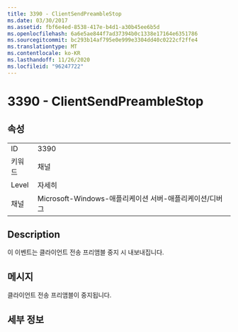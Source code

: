 ```yaml
---
title: 3390 - ClientSendPreambleStop
ms.date: 03/30/2017
ms.assetid: fbf6e4ed-8538-417e-b4d1-a30b45ee6b5d
ms.openlocfilehash: 6a6e5ae844f7ad37394b0c1338e17164e6351786
ms.sourcegitcommit: bc293b14af795e0e999e3304dd40c0222cf2ffe4
ms.translationtype: MT
ms.contentlocale: ko-KR
ms.lasthandoff: 11/26/2020
ms.locfileid: "96247722"
---
```

# <a name="3390---clientsendpreamblestop"></a>3390 - ClientSendPreambleStop

## <a name="properties"></a>속성  
  
|||  
|-|-|  
|ID|3390|  
|키워드|채널|  
|Level|자세히|  
|채널|Microsoft-Windows-애플리케이션 서버-애플리케이션/디버그|  
  
## <a name="description"></a>Description  

 이 이벤트는 클라이언트 전송 프리앰블 중지 시 내보내집니다.  
  
## <a name="message"></a>메시지  

 클라이언트 전송 프리앰블이 중지됩니다.  
  
## <a name="details"></a>세부 정보
